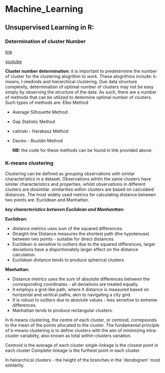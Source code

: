 # Machine_Learning
## Unsupervised Learning in R:
### Determination of cluster Number 
[link](https://medium.com/@ozturkfemre/unsupervised-learning-determination-of-cluster-number-be8842cdb11)

[youtube](https://www.youtube.com/watch?v=7xHsRkOdVwo)

**Cluster number determination:**
it is important to predetermine the number of cluster for the clustering alogrithm to work. These alogrithms include:
k-means, l-medoids and hierarchical clustering.
Due data structure complexity, determination of optimal number of clusters may not be easy simply by observing the structure of the data. As such, there are a number of methods that can be utilized to determine optimal number of clusters. Such types of methods are:
Elbo Method
- Average Silhouette Method
- Gap Statistic Method
- calinski - Harabasz Method
- Davies - Bouldin Method

  **NB:** the code for these methods can be found in link provided above.

  
### K-means clustering
Clustering can be defined as grouping observations with similar characteristics in a dataset. Observations wihtin the same clusters have similar characteristics and properties, whilst observations in different clusters are dissimilar. similarities within clusters are based on calculated distances. The most widely used metrics for calculating distance between two points are: Euclidean and Manhattan.

***key characteristics between Euclidean and Manhanttan:***

**Euclidean:**
- distance metrics uses sum of the squared differences.
- Straight-line Distance measures the shortest path (the hypotenuse) between two points - suitable for direct distances.
- Euclidean is sensitive to outliers due to the squared differences, larger deviations have a disportionately larger effect on the distance calculation.
- Euclidean distance tends to produce spherical clusters

**Manhattan:**
- Distance metrics uses the sum of absolute differences between the corresponding coordinates - all deviations are treated equally.
- It employs a grid-like path, where it distance is measured based on horizontal and vertical paths, akin to navigating a city grid.
- It is robust to outliers due to absolute values - less sensitive to extreme differences.
- Manhattan tends to produce rectangular clusters.



In K-means clustering, the centre of each cluster, or centroid, correpsonds to the mean of the points allocated to the cluster. The fundamental principle of k-means clustering is to define clusters with the aim of minimizing intra-cluster variablity, also known as total within-clusters variation.

Centroid is the average of each cluster
single-linkage is the closest point in each cluster
Complete-linkage is the furthest point in each cluster.

In heirarchical clusters - the height of the branches in the 'dendogram' most similarity.
